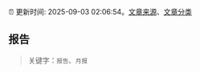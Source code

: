 :alarm_clock: 更新时间: 2025-09-03 02:06:54。[文章来源](/README.md)、[文章分类](/TAGS.md)

## 报告


> 关键字：`报告`、`月报`



